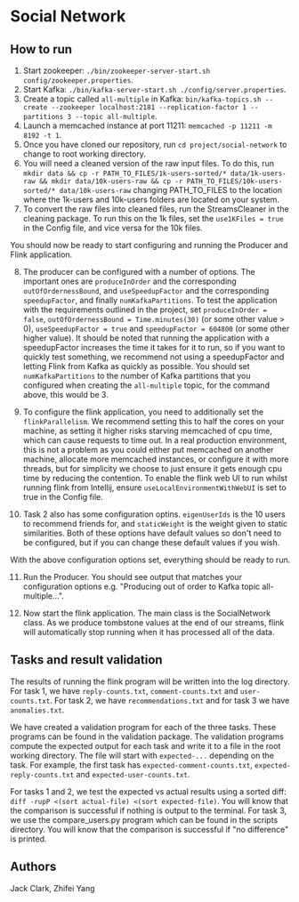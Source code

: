 # Social Network

## How to run
1. Start zookeeper: `./bin/zookeeper-server-start.sh config/zookeeper.properties`. 
2. Start Kafka: `./bin/kafka-server-start.sh ./config/server.properties`.
3. Create a topic called `all-multiple` in Kafka: `bin/kafka-topics.sh --create --zookeeper localhost:2181 --replication-factor 1 --partitions 3 --topic all-multiple`.
4. Launch a memcached instance at port 11211: `memcached -p 11211 -m 8192 -t 1`.
5. Once you have cloned our repository, run `cd project/social-network` to change to root working directory. 
6. You will need a cleaned version of the raw input files. To do this, run `mkdir data && cp -r PATH_TO_FILES/1k-users-sorted/* data/1k-users-raw && mkdir data/10k-users-raw && cp -r PATH_TO_FILES/10k-users-sorted/* data/10k-users-raw` changing PATH_TO_FILES to the location where the 1k-users and 10k-users folders are located on your system.
7. To convert the raw files into cleaned files, run the StreamsCleaner in the cleaning package. To run this on the 1k files, set the `use1KFiles = true` in the Config file, and vice versa for the 10k files.

You should now be ready to start configuring and running the Producer and Flink application.

8. The producer can be configured with a number of options. The important ones are `produceInOrder` and the corresponding `outOfOrdernessBound`, and `useSpeedupFactor` and the corresponding `speedupFactor`, and finally `numKafkaPartitions`. To test the application with the requirements outlined in the project, set `produceInOrder = false`, `outOfOrdernessBound = Time.minutes(30)` (or some other value > 0), `useSpeedupFactor = true` and `speedupFactor = 604800` (or some other higher value). It should be noted that running the application with a speedupFactor increases the time it takes for it to run, so if you want to quickly test something, we recommend not using a speedupFactor and letting Flink from Kafka as quickly as possible. You should set `numKafkaPartitions` to the number of Kafka partitions that you configured when creating the `all-multiple` topic, for the command above, this would be 3.

9. To configure the flink application, you need to additionally set the `flinkParallelism`. We recommend setting this to half the cores on your machine, as setting it higher risks starving memcached of cpu time, which can cause requests to time out. In a real production environment, this is not a problem as you could either put memcached on another machine, allocate more memcached instances, or configure it with more threads, but for simplicity we choose to just ensure it gets enough cpu time by reducing the contention. To enable the flink web UI to run whilst running flink from Intellij, ensure `useLocalEnvironmentWithWebUI` is set to true in the Config file.

10. Task 2 also has some configuration optins. `eigenUserIds` is the 10 users to recommend friends for, and `staticWeight` is the weight given to static similarities. Both of these options have default values so don't need to be configured, but if you can change these default values if you wish.

With the above configuration options set, everything should be ready to run.

11. Run the Producer. You should see output that matches your configuration options e.g. "Producing out of order to Kafka topic all-multiple...".

12. Now start the flink application. The main class is the SocialNetwork class. As we produce tombstone values at the end of our streams, flink will automatically stop running when it has processed all of the data.

## Tasks and result validation
The results of running the flink program will be written into the log directory. For task 1, we have `reply-counts.txt`, `comment-counts.txt` and `user-counts.txt`. For task 2, we have `recommendations.txt` and for task 3 we have `anomalies.txt`.

We have created a validation program for each of the three tasks. These programs can be found in the validation package. The validation programs compute the expected output for each task and write it to a file in the root working directory. The file will start with `expected-...` depending on the task. For example, the first task has `expected-comment-counts.txt`, `expected-reply-counts.txt` and `expected-user-counts.txt`.

For tasks 1 and 2, we test the expected vs actual results using a sorted diff: `diff -rupP <(sort actual-file) <(sort expected-file)`. You will know that the comparison is successful if nothing is output to the terminal. For task 3, we use the compare_users.py program which can be found in the scripts directory. You will know that the comparison is successful if "no difference" is printed.

## Authors
Jack Clark, Zhifei Yang
